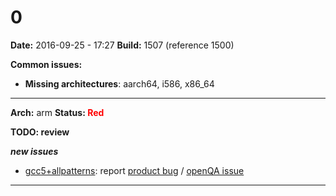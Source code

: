 # 0


**Date:** 2016-09-25 - 17:27
**Build:** 1507 (reference 1500)

**Common issues:**

 * **Missing architectures**: aarch64, i586, x86_64

---

**Arch:** arm
**Status: <font color="red">Red</font>**

**TODO: review**

***new issues***

* [gcc5+allpatterns](https://openqa.opensuse.org/tests/585912): report [product bug](https://bugzilla.opensuse.org/enter_bug.cgi?product=openSUSE+Tumbleweed&component=&short_desc=%5BBuild+2139%5D+openQA+test+fails&bug_file_loc=https%3A%2F%2Fopenqa.opensuse.org%2Ftests%2F585912&comment=%23%23%23+Observation%0A%0AopenQA+test+in+scenario+openSUSE-42.1-Gnome-DVD-arm-gcc5%2Ballpatterns%40arm+fails+in%0Ahttps%3A%2F%2Fopenqa.opensuse.org%2Ftests%2F585912%0A%0A%0A%23%23+Reproducible%0A%0AFails+since+%28at+least%29+Build+2139+%28current+job%29%0A%0A%0A%23%23+Expected+result%0A%0ALast+good%3A+%5B2137%5D%28https%3A%2F%2Fopenqa.opensuse.org%2Ftests%2F585767%29+%28or+more+recent%29%0A%0A%0A%23%23+Further+details%0A%0AAlways+latest+result+in+this+scenario%3A+%5Blatest%5D%28https%3A%2F%2Fopenqa.opensuse.org%2Ftests%2Flatest%3Fmachine%3Darm%26arch%3Darm%26distri%3Dopensuse%26flavor%3DGnome-DVD%26test%3Dgcc5%252Ballpatterns%26version%3D42.1%29%0A) / [openQA issue](https://progress.opensuse.org/projects/openqatests/issues/new?issue%5Bsubject%5D=%5BBuild+2139%5D+test+fails&issue%5Bdescription%5D=%23%23%23+Observation%0A%0AopenQA+test+in+scenario+openSUSE-42.1-Gnome-DVD-arm-gcc5%2Ballpatterns%40arm+fails+in%0Ahttps%3A%2F%2Fopenqa.opensuse.org%2Ftests%2F585912%0A%0A%0A%23%23+Reproducible%0A%0AFails+since+%28at+least%29+Build+2139+%28current+job%29%0A%0A%0A%23%23+Expected+result%0A%0ALast+good%3A+%5B2137%5D%28https%3A%2F%2Fopenqa.opensuse.org%2Ftests%2F585767%29+%28or+more+recent%29%0A%0A%0A%23%23+Further+details%0A%0AAlways+latest+result+in+this+scenario%3A+%5Blatest%5D%28https%3A%2F%2Fopenqa.opensuse.org%2Ftests%2Flatest%3Fmachine%3Darm%26arch%3Darm%26distri%3Dopensuse%26flavor%3DGnome-DVD%26test%3Dgcc5%252Ballpatterns%26version%3D42.1%29%0A)



---
